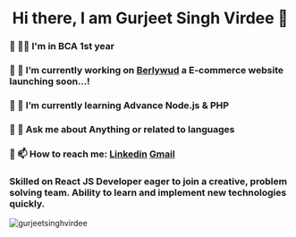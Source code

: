 

<!--
**gurjeetsinghvirdee/gurjeetsinghvirdee** is a ✨ _special_ ✨ repository because its `README.md` (this file) appears on your GitHub profile.

Here are some ideas to get you started:

- 🔭 I’m currently working on ...
- 🌱 I’m currently learning ...
- 👯 I’m looking to collaborate on ...
- 🤔 I’m looking for help with ...
- 💬 Ask me about ...
- 📫 How to reach me: ...
- 😄 Pronouns: ...
- ⚡ Fun fact: ...
-->

<h1 align="center">Hi there, I am Gurjeet Singh Virdee 👋</h1>
  <h3>🔹 👨‍🎓 I'm in BCA 1st year</h3>
  <h3>🔹 🔭 I’m currently working on <a href="https://github.com/gurjeetsinghvirdee/Berlywud" target="_blank">Berlywud</a> a E-commerce website launching soon...!</h3>
  <h3>🔹 🌱 I’m currently learning <strong>Advance Node.js & PHP</strong></h3>
  <h3>🔹 💬 Ask me about <strong>Anything or related to languages </strong></h3>
  <h3>🔹 📫 How to reach me: <a href="https://www.linkedin.com/in/gurjeet-singh-virdee-25a476199/" target="_blank">Linkedin</a> <a href="mailto:gurjeetsinghvirdee@gmail.com"         target="_blank">Gmail</a></h3>
                           
  
  <p align="center">
    <h3>Skilled on React JS Developer eager to join a creative, problem solving team. Ability to learn and implement new technologies quickly.</h3>
    <img src="https://github-readme-stats.vercel.app/api?username=gurjeetsinghvirdee&theme=midnight-purple&show_icons=true" alt="gurjeetsinghvirdee">
  </p>
  
  
